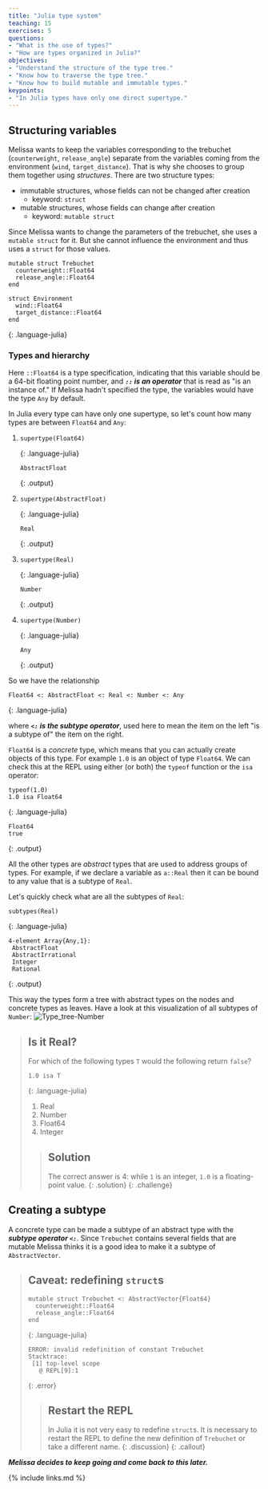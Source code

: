 ```yaml
---
title: "Julia type system"
teaching: 15
exercises: 5
questions:
- "What is the use of types?"
- "How are types organized in Julia?"
objectives:
- "Understand the structure of the type tree."
- "Know how to traverse the type tree."
- "Know how to build mutable and immutable types."
keypoints:
- "In Julia types have only one direct supertype."
---
```


## Structuring variables

Melissa wants to keep the variables corresponding to the trebuchet
(`counterweight`, `release_angle`) separate from the variables coming from the
environment (`wind`, `target_distance`).
That is why she chooses to group them together using _structures_.
There are two structure types:

- immutable structures, whose fields can not be changed after creation
  - keyword: `struct`
- mutable structures, whose fields can change after creation
  - keyword: `mutable struct`

Since Melissa wants to change the parameters of the trebuchet, she uses a
`mutable struct` for it.
But she cannot influence the environment and thus uses a `struct` for those
values.

~~~
mutable struct Trebuchet
  counterweight::Float64
  release_angle::Float64
end

struct Environment
  wind::Float64
  target_distance::Float64
end
~~~
{: .language-julia}

### Types and hierarchy

Here `::Float64` is a type specification, indicating that this variable should
be a 64-bit floating point number, and ***`::` is an operator*** that
is read as "is an instance of."
If Melissa hadn't specified the type, the variables would have the type `Any`
by default.

In Julia every type can have only one supertype, so let's count how many types
are between `Float64` and `Any`:

1. ~~~
   supertype(Float64)
   ~~~
   {: .language-julia}
   ~~~
   AbstractFloat
   ~~~
   {: .output}
2. ~~~
   supertype(AbstractFloat)
   ~~~
   {: .language-julia}
   ~~~
   Real
   ~~~
   {: .output}
3. ~~~
   supertype(Real)
   ~~~
   {: .language-julia}
   ~~~
   Number
   ~~~
   {: .output}
4. ~~~
   supertype(Number)
   ~~~
   {: .language-julia}
   ~~~
   Any
   ~~~
   {: .output}

So we have the relationship

~~~
Float64 <: AbstractFloat <: Real <: Number <: Any
~~~
{: .language-julia}

where ***`<:` is the subtype operator***, used here to mean the item
on the left "is a subtype of" the item on the right.

`Float64` is a _concrete_ type, which means that you can actually create
objects of this type.
For example `1.0` is an object of type `Float64`.
We can check this at the REPL using either (or both) the
`typeof` function or the `isa` operator:

~~~
typeof(1.0)
1.0 isa Float64
~~~
{: .language-julia}
~~~
Float64
true
~~~
{: .output}

All the other types are _abstract_ types that are used to address groups of
types.
For example, if we declare a variable as `a::Real` then it can be bound to any
value that is a subtype of `Real`.

Let's quickly check what are all the subtypes of `Real`:

~~~
subtypes(Real)
~~~
{: .language-julia}
~~~
4-element Array{Any,1}:
 AbstractFloat
 AbstractIrrational
 Integer
 Rational
~~~
{: .output}

This way the types form a tree with abstract types on the nodes and concrete
types as leaves.
Have a look at this visualization of all subtypes of `Number`:
![Type_tree-Number][hierarchy]

> ## Is it **Real**?
>
> For which of the following types `T` would the following return
> `false`?
>
> ~~~
> 1.0 isa T
> ~~~
> {: .language-julia}
>
> 1. Real
> 2. Number
> 3. Float64
> 4. Integer
>
> > ## Solution
> >
> > The correct answer is 4:
> > while `1` is an integer, `1.0` is a floating-point value.
> {: .solution}
{: .challenge}

## Creating a subtype

A concrete type can be made a subtype of an abstract type with the
***subtype operator `<:`***.
Since `Trebuchet` contains several fields that are mutable Melissa thinks it is
a good idea to make it a subtype of `AbstractVector`.

> ## Caveat: redefining `struct`s
>
> ~~~
> mutable struct Trebuchet <: AbstractVector{Float64}
>   counterweight::Float64
>   release_angle::Float64
> end
> ~~~
> {: .language-julia}
> 
> ~~~
> ERROR: invalid redefinition of constant Trebuchet
> Stacktrace:
>  [1] top-level scope
>    @ REPL[9]:1
> ~~~
> {: .error}
>
> > ## Restart the REPL
> >
> > In Julia it is not very easy to redefine `struct`s.
> > It is necessary to restart the REPL to define the new definition of
> > `Trebuchet` or take a different name.
> {: .discussion}
{: .callout}

***Melissa decides to keep going and come back to this later.***

[hierarchy]: https://upload.wikimedia.org/wikipedia/commons/thumb/4/40/Type-hierarchy-for-julia-numbers.png/1200px-Type-hierarchy-for-julia-numbers.png

{% include links.md %}
